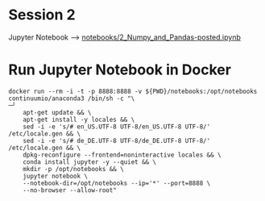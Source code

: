 # Session 2

Jupyter Notebook --> [notebooks/2_Numpy_and_Pandas-posted.ipynb](notebooks/2_Numpy_and_Pandas-posted.ipynb)



# Run Jupyter Notebook in Docker

    docker run --rm -i -t -p 8888:8888 -v ${PWD}/notebooks:/opt/notebooks continuumio/anaconda3 /bin/sh -c "\                                                  ─╯
        apt-get update && \
        apt-get install -y locales && \
        sed -i -e 's/# en_US.UTF-8 UTF-8/en_US.UTF-8 UTF-8/' /etc/locale.gen && \
        sed -i -e 's/# de_DE.UTF-8 UTF-8/de_DE.UTF-8 UTF-8/' /etc/locale.gen && \
        dpkg-reconfigure --frontend=noninteractive locales && \
        conda install jupyter -y --quiet && \
        mkdir -p /opt/notebooks && \
        jupyter notebook \
        --notebook-dir=/opt/notebooks --ip='*' --port=8888 \
        --no-browser --allow-root"
